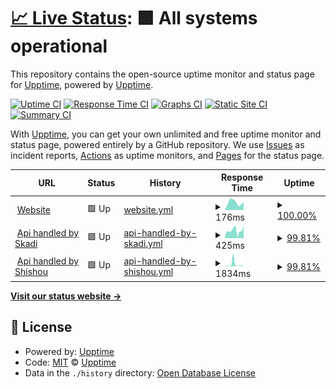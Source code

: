 # [📈 Live Status](https://upptime.github.io/upptime): <!--live status--> **🟩 All systems operational**

This repository contains the open-source uptime monitor and status page for [Upptime](https://upptime.js.org), powered by [Upptime](https://github.com/upptime/upptime).

[![Uptime CI](https://github.com/0xb0y/status/workflows/Uptime%20CI/badge.svg)](https://github.com/0xb0y/status/actions?query=workflow%3A%22Uptime+CI%22)
[![Response Time CI](https://github.com/0xb0y/status/workflows/Response%20Time%20CI/badge.svg)](https://github.com/0xb0y/status/actions?query=workflow%3A%22Response+Time+CI%22)
[![Graphs CI](https://github.com/0xb0y/status/workflows/Graphs%20CI/badge.svg)](https://github.com/0xb0y/status/actions?query=workflow%3A%22Graphs+CI%22)
[![Static Site CI](https://github.com/0xb0y/status/workflows/Static%20Site%20CI/badge.svg)](https://github.com/0xb0y/status/actions?query=workflow%3A%22Static+Site+CI%22)
[![Summary CI](https://github.com/0xb0y/status/workflows/Summary%20CI/badge.svg)](https://github.com/0xb0y/status/actions?query=workflow%3A%22Summary+CI%22)

With [Upptime](https://upptime.js.org), you can get your own unlimited and free uptime monitor and status page, powered entirely by a GitHub repository. We use [Issues](https://github.com/upptime/upptime/issues) as incident reports, [Actions](https://github.com/0xb0y/status/actions) as uptime monitors, and [Pages](https://upptime.github.io/upptime) for the status page.

<!--start: status pages-->
<!-- This summary is generated by Upptime (https://github.com/upptime/upptime) -->
<!-- Do not edit this manually, your changes will be overwritten -->
<!-- prettier-ignore -->
| URL | Status | History | Response Time | Uptime |
| --- | ------ | ------- | ------------- | ------ |
| <img alt="" src="https://favicons.githubusercontent.com/scathach.dev" height="13"> [Website](http://scathach.dev) | 🟩 Up | [website.yml](https://github.com/0xb0y/status/commits/HEAD/history/website.yml) | <details><summary><img alt="Response time graph" src="./graphs/website/response-time-week.png" height="20"> 176ms</summary><br><a href="https://status.scathach.dev/history/website"><img alt="Response time 190" src="https://img.shields.io/endpoint?url=https%3A%2F%2Fraw.githubusercontent.com%2F0xb0y%2Fstatus%2FHEAD%2Fapi%2Fwebsite%2Fresponse-time.json"></a><br><a href="https://status.scathach.dev/history/website"><img alt="24-hour response time 103" src="https://img.shields.io/endpoint?url=https%3A%2F%2Fraw.githubusercontent.com%2F0xb0y%2Fstatus%2FHEAD%2Fapi%2Fwebsite%2Fresponse-time-day.json"></a><br><a href="https://status.scathach.dev/history/website"><img alt="7-day response time 176" src="https://img.shields.io/endpoint?url=https%3A%2F%2Fraw.githubusercontent.com%2F0xb0y%2Fstatus%2FHEAD%2Fapi%2Fwebsite%2Fresponse-time-week.json"></a><br><a href="https://status.scathach.dev/history/website"><img alt="30-day response time 189" src="https://img.shields.io/endpoint?url=https%3A%2F%2Fraw.githubusercontent.com%2F0xb0y%2Fstatus%2FHEAD%2Fapi%2Fwebsite%2Fresponse-time-month.json"></a><br><a href="https://status.scathach.dev/history/website"><img alt="1-year response time 190" src="https://img.shields.io/endpoint?url=https%3A%2F%2Fraw.githubusercontent.com%2F0xb0y%2Fstatus%2FHEAD%2Fapi%2Fwebsite%2Fresponse-time-year.json"></a></details> | <details><summary><a href="https://status.scathach.dev/history/website">100.00%</a></summary><a href="https://status.scathach.dev/history/website"><img alt="All-time uptime 100.00%" src="https://img.shields.io/endpoint?url=https%3A%2F%2Fraw.githubusercontent.com%2F0xb0y%2Fstatus%2FHEAD%2Fapi%2Fwebsite%2Fuptime.json"></a><br><a href="https://status.scathach.dev/history/website"><img alt="24-hour uptime 100.00%" src="https://img.shields.io/endpoint?url=https%3A%2F%2Fraw.githubusercontent.com%2F0xb0y%2Fstatus%2FHEAD%2Fapi%2Fwebsite%2Fuptime-day.json"></a><br><a href="https://status.scathach.dev/history/website"><img alt="7-day uptime 100.00%" src="https://img.shields.io/endpoint?url=https%3A%2F%2Fraw.githubusercontent.com%2F0xb0y%2Fstatus%2FHEAD%2Fapi%2Fwebsite%2Fuptime-week.json"></a><br><a href="https://status.scathach.dev/history/website"><img alt="30-day uptime 100.00%" src="https://img.shields.io/endpoint?url=https%3A%2F%2Fraw.githubusercontent.com%2F0xb0y%2Fstatus%2FHEAD%2Fapi%2Fwebsite%2Fuptime-month.json"></a><br><a href="https://status.scathach.dev/history/website"><img alt="1-year uptime 100.00%" src="https://img.shields.io/endpoint?url=https%3A%2F%2Fraw.githubusercontent.com%2F0xb0y%2Fstatus%2FHEAD%2Fapi%2Fwebsite%2Fuptime-year.json"></a></details>
| <img alt="" src="https://favicons.githubusercontent.com/skadi.redsplit.org" height="13"> [Api handled by Skadi](https://skadi.redsplit.org/v3/) | 🟩 Up | [api-handled-by-skadi.yml](https://github.com/0xb0y/status/commits/HEAD/history/api-handled-by-skadi.yml) | <details><summary><img alt="Response time graph" src="./graphs/api-handled-by-skadi/response-time-week.png" height="20"> 425ms</summary><br><a href="https://status.scathach.dev/history/api-handled-by-skadi"><img alt="Response time 644" src="https://img.shields.io/endpoint?url=https%3A%2F%2Fraw.githubusercontent.com%2F0xb0y%2Fstatus%2FHEAD%2Fapi%2Fapi-handled-by-skadi%2Fresponse-time.json"></a><br><a href="https://status.scathach.dev/history/api-handled-by-skadi"><img alt="24-hour response time 400" src="https://img.shields.io/endpoint?url=https%3A%2F%2Fraw.githubusercontent.com%2F0xb0y%2Fstatus%2FHEAD%2Fapi%2Fapi-handled-by-skadi%2Fresponse-time-day.json"></a><br><a href="https://status.scathach.dev/history/api-handled-by-skadi"><img alt="7-day response time 425" src="https://img.shields.io/endpoint?url=https%3A%2F%2Fraw.githubusercontent.com%2F0xb0y%2Fstatus%2FHEAD%2Fapi%2Fapi-handled-by-skadi%2Fresponse-time-week.json"></a><br><a href="https://status.scathach.dev/history/api-handled-by-skadi"><img alt="30-day response time 552" src="https://img.shields.io/endpoint?url=https%3A%2F%2Fraw.githubusercontent.com%2F0xb0y%2Fstatus%2FHEAD%2Fapi%2Fapi-handled-by-skadi%2Fresponse-time-month.json"></a><br><a href="https://status.scathach.dev/history/api-handled-by-skadi"><img alt="1-year response time 644" src="https://img.shields.io/endpoint?url=https%3A%2F%2Fraw.githubusercontent.com%2F0xb0y%2Fstatus%2FHEAD%2Fapi%2Fapi-handled-by-skadi%2Fresponse-time-year.json"></a></details> | <details><summary><a href="https://status.scathach.dev/history/api-handled-by-skadi">99.81%</a></summary><a href="https://status.scathach.dev/history/api-handled-by-skadi"><img alt="All-time uptime 99.97%" src="https://img.shields.io/endpoint?url=https%3A%2F%2Fraw.githubusercontent.com%2F0xb0y%2Fstatus%2FHEAD%2Fapi%2Fapi-handled-by-skadi%2Fuptime.json"></a><br><a href="https://status.scathach.dev/history/api-handled-by-skadi"><img alt="24-hour uptime 100.00%" src="https://img.shields.io/endpoint?url=https%3A%2F%2Fraw.githubusercontent.com%2F0xb0y%2Fstatus%2FHEAD%2Fapi%2Fapi-handled-by-skadi%2Fuptime-day.json"></a><br><a href="https://status.scathach.dev/history/api-handled-by-skadi"><img alt="7-day uptime 99.81%" src="https://img.shields.io/endpoint?url=https%3A%2F%2Fraw.githubusercontent.com%2F0xb0y%2Fstatus%2FHEAD%2Fapi%2Fapi-handled-by-skadi%2Fuptime-week.json"></a><br><a href="https://status.scathach.dev/history/api-handled-by-skadi"><img alt="30-day uptime 99.96%" src="https://img.shields.io/endpoint?url=https%3A%2F%2Fraw.githubusercontent.com%2F0xb0y%2Fstatus%2FHEAD%2Fapi%2Fapi-handled-by-skadi%2Fuptime-month.json"></a><br><a href="https://status.scathach.dev/history/api-handled-by-skadi"><img alt="1-year uptime 99.97%" src="https://img.shields.io/endpoint?url=https%3A%2F%2Fraw.githubusercontent.com%2F0xb0y%2Fstatus%2FHEAD%2Fapi%2Fapi-handled-by-skadi%2Fuptime-year.json"></a></details>
| <img alt="" src="https://favicons.githubusercontent.com/scathach.redsplit.org" height="13"> [Api handled by Shishou](https://scathach.redsplit.org/api/) | 🟩 Up | [api-handled-by-shishou.yml](https://github.com/0xb0y/status/commits/HEAD/history/api-handled-by-shishou.yml) | <details><summary><img alt="Response time graph" src="./graphs/api-handled-by-shishou/response-time-week.png" height="20"> 1834ms</summary><br><a href="https://status.scathach.dev/history/api-handled-by-shishou"><img alt="Response time 1497" src="https://img.shields.io/endpoint?url=https%3A%2F%2Fraw.githubusercontent.com%2F0xb0y%2Fstatus%2FHEAD%2Fapi%2Fapi-handled-by-shishou%2Fresponse-time.json"></a><br><a href="https://status.scathach.dev/history/api-handled-by-shishou"><img alt="24-hour response time 479" src="https://img.shields.io/endpoint?url=https%3A%2F%2Fraw.githubusercontent.com%2F0xb0y%2Fstatus%2FHEAD%2Fapi%2Fapi-handled-by-shishou%2Fresponse-time-day.json"></a><br><a href="https://status.scathach.dev/history/api-handled-by-shishou"><img alt="7-day response time 1834" src="https://img.shields.io/endpoint?url=https%3A%2F%2Fraw.githubusercontent.com%2F0xb0y%2Fstatus%2FHEAD%2Fapi%2Fapi-handled-by-shishou%2Fresponse-time-week.json"></a><br><a href="https://status.scathach.dev/history/api-handled-by-shishou"><img alt="30-day response time 830" src="https://img.shields.io/endpoint?url=https%3A%2F%2Fraw.githubusercontent.com%2F0xb0y%2Fstatus%2FHEAD%2Fapi%2Fapi-handled-by-shishou%2Fresponse-time-month.json"></a><br><a href="https://status.scathach.dev/history/api-handled-by-shishou"><img alt="1-year response time 1497" src="https://img.shields.io/endpoint?url=https%3A%2F%2Fraw.githubusercontent.com%2F0xb0y%2Fstatus%2FHEAD%2Fapi%2Fapi-handled-by-shishou%2Fresponse-time-year.json"></a></details> | <details><summary><a href="https://status.scathach.dev/history/api-handled-by-shishou">99.81%</a></summary><a href="https://status.scathach.dev/history/api-handled-by-shishou"><img alt="All-time uptime 99.97%" src="https://img.shields.io/endpoint?url=https%3A%2F%2Fraw.githubusercontent.com%2F0xb0y%2Fstatus%2FHEAD%2Fapi%2Fapi-handled-by-shishou%2Fuptime.json"></a><br><a href="https://status.scathach.dev/history/api-handled-by-shishou"><img alt="24-hour uptime 100.00%" src="https://img.shields.io/endpoint?url=https%3A%2F%2Fraw.githubusercontent.com%2F0xb0y%2Fstatus%2FHEAD%2Fapi%2Fapi-handled-by-shishou%2Fuptime-day.json"></a><br><a href="https://status.scathach.dev/history/api-handled-by-shishou"><img alt="7-day uptime 99.81%" src="https://img.shields.io/endpoint?url=https%3A%2F%2Fraw.githubusercontent.com%2F0xb0y%2Fstatus%2FHEAD%2Fapi%2Fapi-handled-by-shishou%2Fuptime-week.json"></a><br><a href="https://status.scathach.dev/history/api-handled-by-shishou"><img alt="30-day uptime 99.96%" src="https://img.shields.io/endpoint?url=https%3A%2F%2Fraw.githubusercontent.com%2F0xb0y%2Fstatus%2FHEAD%2Fapi%2Fapi-handled-by-shishou%2Fuptime-month.json"></a><br><a href="https://status.scathach.dev/history/api-handled-by-shishou"><img alt="1-year uptime 99.97%" src="https://img.shields.io/endpoint?url=https%3A%2F%2Fraw.githubusercontent.com%2F0xb0y%2Fstatus%2FHEAD%2Fapi%2Fapi-handled-by-shishou%2Fuptime-year.json"></a></details>

<!--end: status pages-->

[**Visit our status website →**](https://upptime.github.io/upptime)

## 📄 License

- Powered by: [Upptime](https://github.com/upptime/upptime)
- Code: [MIT](./LICENSE) © [Upptime](https://upptime.js.org)
- Data in the `./history` directory: [Open Database License](https://opendatacommons.org/licenses/odbl/1-0/)

